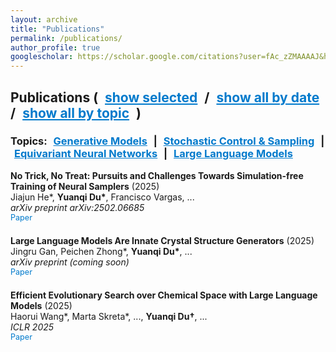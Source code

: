 ```yaml
---
layout: archive
title: "Publications"
permalink: /publications/
author_profile: true
googlescholar: https://scholar.google.com/citations?user=fAc_zZMAAAAJ&hl=en
---
```


<html>
<head>
  <meta charset="utf-8">
  <title>Publications Demo</title>
  <style>
    /* Simple styling for clickable text/links */
    .filter-link {
      cursor: pointer;
      color: #007ACC;
      text-decoration: underline;
      margin: 0 6px;
    }
    /* Each paper is a .paper-entry */
    .paper-entry {
      margin-bottom: 1.5em;
    }
    /* Styling for paper links */
    .paper-link {
      color: #007ACC;
      text-decoration: none;
      font-size: 0.9em;
    }
    .paper-link:hover {
      text-decoration: underline;
    }
  </style>
</head>
<body>

<!-- Filter bar at the top -->
<h2>
  <strong>Publications</strong>
  (
    <span class="filter-link" onclick="filterPublications('selected')">show selected</span> /
    <span class="filter-link" onclick="filterPublications('date')">show all by date</span> /
    <span class="filter-link" onclick="filterPublications('all')">show all by topic</span>
  )
</h2>
<h3>
  <strong>Topics:</strong>
  <span class="filter-link" onclick="filterByTopic('Generative Models')">Generative Models</span> |
  <span class="filter-link" onclick="filterByTopic('Stochastic Control & Sampling')">Stochastic Control &amp; Sampling</span> |
  <span class="filter-link" onclick="filterByTopic('Equivariant Neural Networks')">Equivariant Neural Networks</span> |
  <span class="filter-link" onclick="filterByTopic('Large Language Models')">Large Language Models</span>
</h3>

<!-- The list of publications -->
<div id="publications">

  <!-- Sample preprint, not selected -->
  <div class="paper-entry"
       data-selected="false"
       data-date="2025"
       data-topics="Stochastic Control & Sampling">
    <strong>No Trick, No Treat: Pursuits and Challenges Towards Simulation-free Training of Neural Samplers</strong> (2025)<br>
    Jiajun He*, <strong>Yuanqi Du*</strong>, Francisco Vargas, ...<br>
    <em>arXiv preprint arXiv:2502.06685</em><br>
    <a class="paper-link" href="https://arxiv.org/abs/2502.06685" target="_blank">Paper</a>
  </div>

  <!-- Sample preprint, not selected -->
  <div class="paper-entry"
       data-selected="false"
       data-date="2025"
       data-topics="Large Language Models">
    <strong>Large Language Models Are Innate Crystal Structure Generators</strong> (2025)<br>
    Jingru Gan, Peichen Zhong*, <strong>Yuanqi Du*</strong>, ...<br>
    <em>arXiv preprint (coming soon)</em><br>
    <a class="paper-link" href="#" target="_blank">Paper</a>
  </div>

  <!-- Sample selected publication -->
  <div class="paper-entry"
       data-selected="true"
       data-date="2025"
       data-topics="Large Language Models">
    <strong>Efficient Evolutionary Search over Chemical Space with Large Language Models</strong> (2025)<br>
    Haorui Wang*, Marta Skreta*, ..., <strong>Yuanqi Du†</strong>, ...<br>
    <em>ICLR 2025</em><br>
    <a class="paper-link" href="https://molleo.github.io/" target="_blank">Paper</a>
  </div>

  <!-- Add the rest of your publications here, with appropriate data-selected, data-date, data-topics -->

</div>

<script>
  // Filter by "selected," "date," or "all"
  function filterPublications(mode) {
    console.log(`Filtering by mode: ${mode}`); // Debugging
    const pubs = document.querySelectorAll('.paper-entry');

    pubs.forEach(pub => {
      if (mode === 'selected') {
        // Show only data-selected="true"
        pub.style.display = (pub.dataset.selected === 'true') ? 'block' : 'none';
      } else if (mode === 'date') {
        // Show all
        pub.style.display = 'block';
        // If you want, you can add sorting logic by date here
      } else if (mode === 'all') {
        // Show all (no filtering)
        pub.style.display = 'block';
      }
    });
  }

  // Filter by a specific topic
  function filterByTopic(topic) {
    console.log(`Filtering by topic: ${topic}`); // Debugging
    const pubs = document.querySelectorAll('.paper-entry');
    pubs.forEach(pub => {
      const topicsString = pub.dataset.topics || '';
      // Show if the topics string includes the clicked topic
      pub.style.display = topicsString.includes(topic) ? 'block' : 'none';
    });

    // Scroll to the first matched paper
    const firstMatch = document.querySelector(`.paper-entry[data-topics*="${topic}"]`);
    if (firstMatch) {
      firstMatch.scrollIntoView({ behavior: 'smooth' });
    }
  }

  // By default, show "selected" on page load
  window.onload = function() {
    filterPublications('selected');
  };
</script>

</body>
</html>